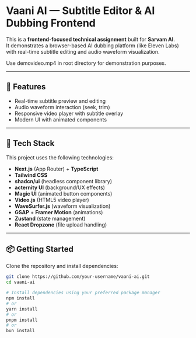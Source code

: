 # Vaani AI — Subtitle Editor & AI Dubbing Frontend

This is a **frontend-focused technical assignment** built for **Sarvam AI**.  
It demonstrates a browser-based AI dubbing platform (like Eleven Labs) with real-time subtitle editing and audio waveform visualization.

Use demovideo.mp4 in root directory for demonstration purposes.

---

## 🧠 Features

- Real-time subtitle preview and editing
- Audio waveform interaction (seek, trim)
- Responsive video player with subtitle overlay
- Modern UI with animated components

---

## 🚀 Tech Stack

This project uses the following technologies:

- **Next.js** (App Router) + **TypeScript**
- **Tailwind CSS**
- **shadcn/ui** (headless component library)
- **acternity UI** (background/UX effects)
- **Magic UI** (animated button components)
- **Video.js** (HTML5 video player)
- **WaveSurfer.js** (waveform visualization)
- **GSAP** + **Framer Motion** (animations)
- **Zustand** (state management)
- **React Dropzone** (file upload handling)

---

## 📦 Getting Started

Clone the repository and install dependencies:

```bash
git clone https://github.com/your-username/vaani-ai.git
cd vaani-ai

# Install dependencies using your preferred package manager
npm install
# or
yarn install
# or
pnpm install
# or
bun install

